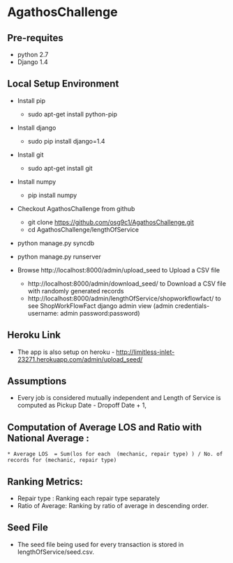 # AgathosChallenge
## Pre-requites
* python 2.7
* Django 1.4

##  Local Setup Environment
* Install pip
    * sudo apt-get install python-pip
* Install django 
    * sudo pip install django=1.4
* Install git
    * sudo apt-get install git
* Install numpy
    * pip install numpy

* Checkout AgathosChallenge from github
    * git clone https://github.com/osg9c1/AgathosChallenge.git
    * cd AgathosChallenge/lengthOfService
* python manage.py syncdb
* python manage.py runserver    
* Browse http://localhost:8000/admin/upload_seed    to Upload a CSV file
    * http://localhost:8000/admin/download_seed/  to Download a CSV file with randomly generated records
    * http://localhost:8000/admin/lengthOfService/shopworkflowfact/  to see ShopWorkFlowFact django admin view (admin credentials- username: admin password:password)

## Heroku Link
* The app is also setup on heroku - http://limitless-inlet-23271.herokuapp.com/admin/upload_seed/
 
 ## Assumptions
 * Every job is considered mutually independent and Length of Service is computed as Pickup Date - Dropoff Date + 1,  
 
 ## Computation of Average LOS and Ratio with National Average :
    * Average LOS  = Sum(los for each  (mechanic, repair type) ) / No. of records for (mechanic, repair type)
 
 ## Ranking Metrics:
 * Repair type : Ranking each repair type separately 
 * Ratio of Average: Ranking by ratio of average in descending order.
 
 ## Seed File
 * The seed file being used for every transaction is stored in lengthOfService/seed.csv. 

 

    
    
